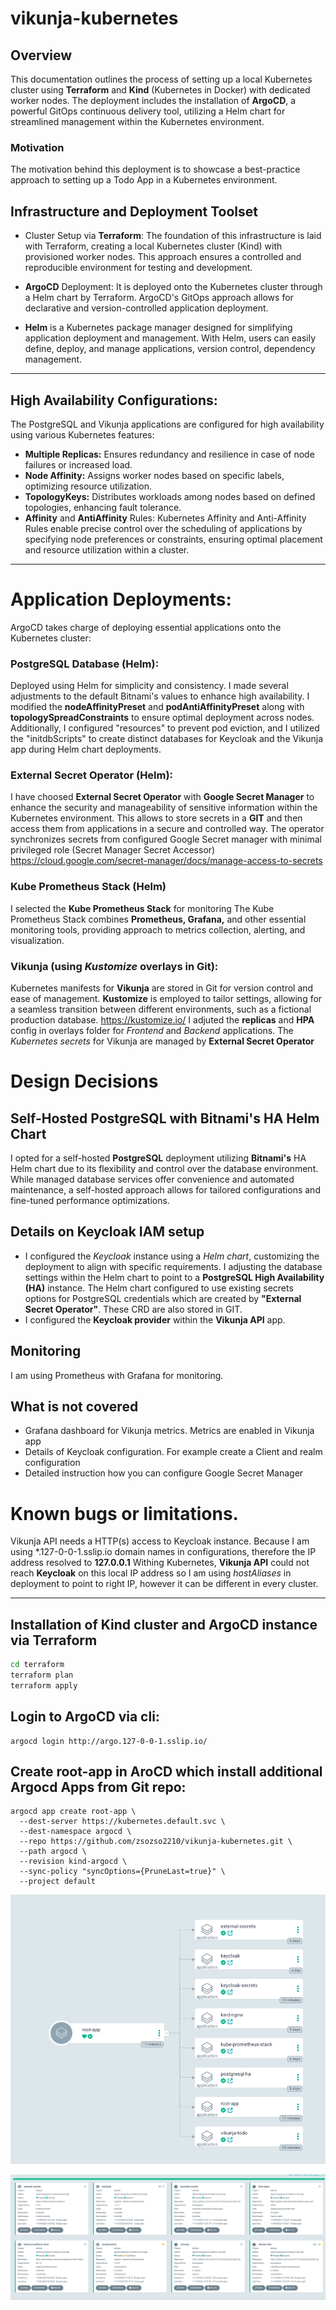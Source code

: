 # vikunja-kubernetes

## Overview
This documentation outlines the process of setting up a local Kubernetes cluster using **Terraform** and **Kind** (Kubernetes in Docker) with dedicated worker nodes. The deployment includes the installation of **ArgoCD**, a powerful GitOps continuous delivery tool, utilizing a Helm chart for streamlined management within the Kubernetes environment.

### Motivation
The motivation behind this deployment is to showcase a best-practice approach to setting up a Todo App in a Kubernetes environment.

## Infrastructure and Deployment Toolset
-  Cluster Setup via **Terraform**:
The foundation of this infrastructure is laid with Terraform, creating a local Kubernetes cluster (Kind) with provisioned worker nodes. This approach ensures a controlled and reproducible environment for testing and development.

- **ArgoCD** Deployment:
It is deployed onto the Kubernetes cluster through a Helm chart by Terraform. 
ArgoCD's GitOps approach allows for declarative and version-controlled application deployment.
- **Helm** is a Kubernetes package manager designed for simplifying application deployment and management. 
With Helm, users can easily define, deploy, and manage applications, version control, dependency management.

***
## High Availability Configurations:
The PostgreSQL and Vikunja applications are configured for high availability using various Kubernetes features:

- **Multiple Replicas:**
Ensures redundancy and resilience in case of node failures or increased load.
- **Node Affinity:**
Assigns worker nodes based on specific labels, optimizing resource utilization. 
- **TopologyKeys:**
Distributes workloads among nodes based on defined topologies, enhancing fault tolerance.
- **Affinity** and **AntiAffinity** Rules:
Kubernetes Affinity and Anti-Affinity Rules enable precise control over the scheduling of applications by specifying node preferences or constraints, ensuring optimal placement and resource utilization within a cluster.

***
# Application Deployments:
ArgoCD takes charge of deploying essential applications onto the Kubernetes cluster:


### PostgreSQL Database (Helm):
Deployed using Helm for simplicity and consistency.
I made several adjustments to the default Bitnami's values to enhance high availability. 
I modified the **nodeAffinityPreset** and **podAntiAffinityPreset** along with **topologySpreadConstraints** to ensure optimal deployment across nodes. Additionally, I configured "resources" to prevent pod eviction, and I utilized the "initdbScripts" to create distinct databases for Keycloak and the Vikunja app during Helm chart deployments. 

### External Secret Operator (Helm):
I have choosed **External Secret Operator** with **Google Secret Manager** to enhance the security and manageability of sensitive information within the Kubernetes environment.
This allows to store secrets in a **GIT** and then access them from applications in a secure and controlled way.
The operator synchronizes secrets from configured Google Secret manager with minimal privileged role (Secret Manager Secret Accessor)
https://cloud.google.com/secret-manager/docs/manage-access-to-secrets 

### Kube Prometheus Stack (Helm)
I selected the **Kube Prometheus Stack** for monitoring 
The Kube Prometheus Stack combines **Prometheus, Grafana,** and other essential monitoring tools, providing approach to metrics collection, alerting, and visualization.

### Vikunja (using *Kustomize* overlays in Git):
Kubernetes manifests for **Vikunja** are stored in Git for version control and ease of management.
**Kustomize** is employed to tailor settings, allowing for a seamless transition between different environments, such as a fictional production database.
https://kustomize.io/
I adjuted the **replicas** and **HPA** config in overlays folder for *Frontend* and *Backend* applications.
The *Kubernetes secrets* for Vikunja are managed by **External Secret Operator**

# Design Decisions
## Self-Hosted PostgreSQL with Bitnami's HA Helm Chart
I opted for a self-hosted **PostgreSQL** deployment utilizing **Bitnami's** HA Helm chart due to its flexibility and control over the database environment. 
While managed database services offer convenience and automated maintenance, a self-hosted approach allows for tailored configurations and fine-tuned performance optimizations. 

## Details on Keycloak IAM setup
- I configured the *Keycloak* instance using a *Helm chart*, customizing the deployment to align with specific requirements. 
I adjusting the database settings within the Helm chart to point to a **PostgreSQL High Availability (HA)** instance.
The Helm chart configured to use existing secrets options for PostgreSQL credentials which are created by **"External Secret Operator"**. These CRD are also stored in GIT.
- I configured the **Keycloak provider** within the **Vikunja API** app. 

## Monitoring
I am using Prometheus with Grafana for monitoring.

## What is not covered

- Grafana dashboard for Vikunja metrics. Metrics are enabled in Vikunja app
- Details of Keycloak configuration. For example create a Client and realm configuration
- Detailed instruction how you can configure Google Secret Manager

# Known bugs or limitations. 
Vikunja API needs a HTTP(s) access to Keycloak instance. Because I am using \*.127-0-0-1.sslip.io domain names in configurations, therefore the IP address resolved to **127.0.0.1**
Withing Kubernetes, **Vikunja API** could not reach **Keycloak** on this local IP address so I am using *hostAliases* in deployment to point to right IP, however it can be different in every cluster. 

***

## Installation of Kind cluster and ArgoCD instance via Terraform
```sh
cd terraform
terraform plan
terraform apply
```

## Login to ArgoCD via cli:
```
argocd login http://argo.127-0-0-1.sslip.io/
```

## Create root-app in AroCD which install additional Argocd Apps from Git repo: 
```
argocd app create root-app \
  --dest-server https://kubernetes.default.svc \
  --dest-namespace argocd \
  --repo https://github.com/zsozso2210/vikunja-kubernetes.git \
  --path argocd \
  --revision kind-argocd \
  --sync-policy "syncOptions={PruneLast=true}" \
  --project default
```

![Alt text](root-app.gif?raw=true "Root app")

![Alt text](tiles.gif?raw=true "Application tiles")